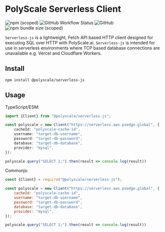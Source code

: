 # PolyScale Serverless Client

![npm (scoped)](https://img.shields.io/npm/v/@polyscale/serverless-js?color=%23b03348)
![GitHub Workflow Status](https://img.shields.io/github/actions/workflow/status/polyscale/serverless-js/publish.yml)
![GitHub](https://img.shields.io/github/license/polyscale/serverless-js)
![npm bundle size (scoped)](https://img.shields.io/bundlephobia/min/@polyscale/serverless-js)

`Serverless-js` is a lightweight, Fetch API based HTTP client designed for executing SQL over HTTP with PolyScale.ai. `Serverless-js` is intended for use in serverless environments where TCP based database connections are unavailable e.g. Vercel and Cloudflare Workers.

## Install

```
npm install @polyscale/serverless-js
```

## Usage

TypeScript/ESM:
```typescript
import {Client} from "@polyscale/serverless-js";

const polyscale = new Client("https://serverless.aws.psedge.global", {
    cacheId: "polyscale-cache-id",
    username: "target-db-username",
    password: "target-db-password",
    database: "target-db-database",
    provider: "mysql",
});

polyscale.query("SELECT 1;").then(result => console.log(result))
```

Commonjs: 
```javascript
const {Client} = require("@polyscale/serverless-js");

const polyscale = new Client("https://serverless.aws.psedge.global", {
    cacheId: "polyscale-cache-id",
    username: "target-db-username",
    password: "target-db-password",
    database: "target-db-database",
    provider: "mysql",
});

polyscale.query("SELECT 1;").then(result => console.log(result))
```